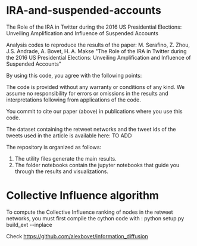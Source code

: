 # IRA-and-suspended-accounts
The Role of the IRA in Twitter during the 2016 US Presidential Elections: Unveiling Amplification and Influence of Suspended Accounts

Analysis codes to reproduce the results of the paper:
M. Serafino, Z. Zhou, J.S. Andrade, A. Bovet, H. A. Makse 
"The Role of the IRA in Twitter during the 2016 US Presidential Elections: Unveiling Amplification and Influence of Suspended Accounts"

By using this code, you agree with the following points:

The code is provided without any warranty or conditions of any kind. We assume no responsibility for errors or omissions in the results and interpretations following from applications of the code.

You commit to cite our paper (above) in publications where you use this code.

The dataset containing the retweet networks and the tweet ids of the tweets used in the article is available here:
TO ADD

The repository is organized as follows: 
1) The utility files generate the main results.
1) The folder notebooks contain the jupyter notebooks that guide you through the results and visualizations.
   
# Collective Influence algorithm
To compute the Collective Influence ranking of nodes in the retweet networks, you must first compile the cython code with : python setup.py build_ext --inplace

Check https://github.com/alexbovet/information_diffusion
